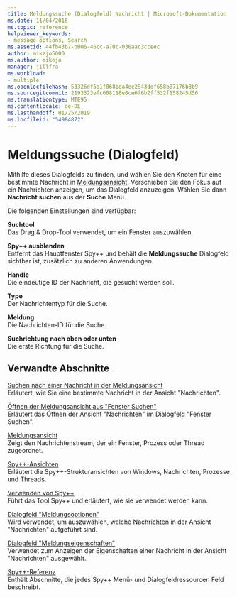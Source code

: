 ```yaml
---
title: Meldungssuche (Dialogfeld) Nachricht | Microsoft-Dokumentation
ms.date: 11/04/2016
ms.topic: reference
helpviewer_keywords:
- message options, Search
ms.assetid: 44fb43b7-b006-46cc-a70c-036aac3cceec
author: mikejo5000
ms.author: mikejo
manager: jillfra
ms.workload:
- multiple
ms.openlocfilehash: 53326df5a1f868bda4ee2843ddf658b87176b8b9
ms.sourcegitcommit: 2193323efc608118e0ce6f6b2ff532f158245d56
ms.translationtype: MTE95
ms.contentlocale: de-DE
ms.lasthandoff: 01/25/2019
ms.locfileid: "54984872"
---
```

# <a name="message-search-dialog-box"></a>Meldungssuche (Dialogfeld)
Mithilfe dieses Dialogfelds zu finden, und wählen Sie den Knoten für eine bestimmte Nachricht in [Meldungsansicht](../debugger/messages-view.md). Verschieben Sie den Fokus auf ein Nachrichten anzeigen, um das Dialogfeld anzuzeigen. Wählen Sie dann **Nachricht suchen** aus der **Suche** Menü.  
  
 Die folgenden Einstellungen sind verfügbar:  
  
 **Suchtool**  
 Das Drag & Drop-Tool verwendet, um ein Fenster auszuwählen.  
  
 **Spy++ ausblenden**  
 Entfernt das Hauptfenster Spy++ und behält die **Meldungssuche** Dialogfeld sichtbar ist, zusätzlich zu anderen Anwendungen.  
  
 **Handle**  
 Die eindeutige ID der Nachricht, die gesucht werden soll.  
  
 **Type**  
 Der Nachrichtentyp für die Suche.  
  
 **Meldung**  
 Die Nachrichten-ID für die Suche.  
  
 **Suchrichtung nach oben oder unten**  
 Die erste Richtung für die Suche.  
  
## <a name="related-sections"></a>Verwandte Abschnitte  
 [Suchen nach einer Nachricht in der Meldungsansicht](../debugger/how-to-search-for-a-message-in-messages-view.md)  
 Erläutert, wie Sie eine bestimmte Nachricht in der Ansicht "Nachrichten".  
  
 [Öffnen der Meldungsansicht aus "Fenster Suchen"](../debugger/how-to-open-messages-view-from-find-window.md)  
 Erläutert das Öffnen der Ansicht "Nachrichten" im Dialogfeld "Fenster Suchen".  
  
 [Meldungsansicht](../debugger/messages-view.md)  
 Zeigt den Nachrichtenstream, der ein Fenster, Prozess oder Thread zugeordnet.  
  
 [Spy++-Ansichten](../debugger/spy-increment-views.md)  
 Erläutert die Spy++-Strukturansichten von Windows, Nachrichten, Prozesse und Threads.  
  
 [Verwenden von Spy++](../debugger/using-spy-increment.md)  
 Führt das Tool Spy++ und erläutert, wie sie verwendet werden kann.  
  
 [Dialogfeld "Meldungsoptionen"](../debugger/message-options-dialog-box.md)  
 Wird verwendet, um auszuwählen, welche Nachrichten in der Ansicht "Nachrichten" aufgeführt sind.  
  
 [Dialogfeld "Meldungseigenschaften"](../debugger/message-properties-dialog-box.md)  
 Verwendet zum Anzeigen der Eigenschaften einer Nachricht in der Ansicht "Nachrichten" ausgewählt.  
  
 [Spy++-Referenz](../debugger/spy-increment-reference.md)  
 Enthält Abschnitte, die jedes Spy++ Menü- und Dialogfeldressourcen Feld beschreibt.